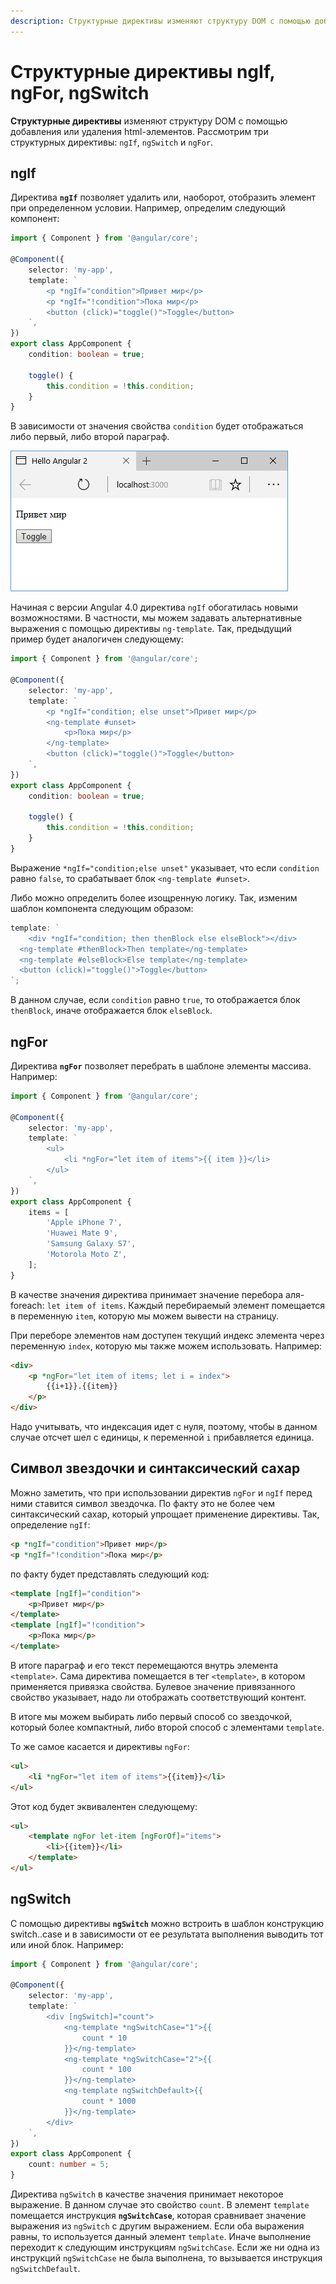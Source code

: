 ```yaml
---
description: Структурные директивы изменяют структуру DOM с помощью добавления или удаления html-элементов. Рассмотрим три структурных директивы ngIf, ngSwitch и ngFor
---
```


# Структурные директивы ngIf, ngFor, ngSwitch

**Структурные директивы** изменяют структуру DOM с помощью добавления или удаления html-элементов. Рассмотрим три структурных директивы: `ngIf`, `ngSwitch` и `ngFor`.

## ngIf

Директива **`ngIf`** позволяет удалить или, наоборот, отобразить элемент при определенном условии. Например, определим следующий компонент:

```typescript
import { Component } from '@angular/core';

@Component({
    selector: 'my-app',
    template: `
        <p *ngIf="condition">Привет мир</p>
        <p *ngIf="!condition">Пока мир</p>
        <button (click)="toggle()">Toggle</button>
    `,
})
export class AppComponent {
    condition: boolean = true;

    toggle() {
        this.condition = !this.condition;
    }
}
```

В зависимости от значения свойства `condition` будет отображаться либо первый, либо второй параграф.

![Скриншот приложения](structure-directive-1.png)

Начиная с версии Angular 4.0 директива `ngIf` обогатилась новыми возможностями. В частности, мы можем задавать альтернативные выражения с помощью директивы `ng-template`. Так, предыдущий пример будет аналогичен следующему:

```typescript
import { Component } from '@angular/core';

@Component({
    selector: 'my-app',
    template: `
        <p *ngIf="condition; else unset">Привет мир</p>
        <ng-template #unset>
            <p>Пока мир</p>
        </ng-template>
        <button (click)="toggle()">Toggle</button>
    `,
})
export class AppComponent {
    condition: boolean = true;

    toggle() {
        this.condition = !this.condition;
    }
}
```

Выражение `*ngIf="condition;else unset"` указывает, что если `condition` равно `false`, то срабатывает блок `<ng-template #unset>`.

Либо можно определить более изощренную логику. Так, изменим шаблон компонента следующим образом:

```typescript
template: `
	<div *ngIf="condition; then thenBlock else elseBlock"></div>
  <ng-template #thenBlock>Then template</ng-template>  
  <ng-template #elseBlock>Else template</ng-template>
  <button (click)="toggle()">Toggle</button>
`;
```

В данном случае, если `condition` равно `true`, то отображается блок `thenBlock`, иначе отображается блок `elseBlock`.

## ngFor

Директива **`ngFor`** позволяет перебрать в шаблоне элементы массива. Например:

```typescript
import { Component } from '@angular/core';

@Component({
    selector: 'my-app',
    template: `
        <ul>
            <li *ngFor="let item of items">{{ item }}</li>
        </ul>
    `,
})
export class AppComponent {
    items = [
        'Apple iPhone 7',
        'Huawei Mate 9',
        'Samsung Galaxy S7',
        'Motorola Moto Z',
    ];
}
```

В качестве значения директива принимает значение перебора аля-foreach: `let item of items`. Каждый перебираемый элемент помещается в переменную `item`, которую мы можем вывести на страницу.

При переборе элементов нам доступен текущий индекс элемента через переменную `index`, которую мы также можем использовать. Например:

```html
<div>
    <p *ngFor="let item of items; let i = index">
        {{i+1}}.{{item}}
    </p>
</div>
```

Надо учитывать, что индексация идет с нуля, поэтому, чтобы в данном случае отсчет шел с единицы, к переменной `i` прибавляется единица.

## Символ звездочки и синтаксический сахар

Можно заметить, что при использовании директив `ngFor` и `ngIf` перед ними ставится символ звездочка. По факту это не более чем синтаксический сахар, который упрощает применение директивы. Так, определение `ngIf`:

```html
<p *ngIf="condition">Привет мир</p>
<p *ngIf="!condition">Пока мир</p>
```

по факту будет представлять следующий код:

```html
<template [ngIf]="condition">
    <p>Привет мир</p>
</template>
<template [ngIf]="!condition">
    <p>Пока мир</p>
</template>
```

В итоге параграф и его текст перемещаются внутрь элемента `<template>`. Сама директива помещается в тег `<template>`, в котором применяется привязка свойства. Булевое значение привязанного свойство указывает, надо ли отображать соответствующий контент.

В итоге мы можем выбирать либо первый способ со звездочкой, который более компактный, либо второй способ с элементами `template`.

То же самое касается и директивы `ngFor`:

```html
<ul>
    <li *ngFor="let item of items">{{item}}</li>
</ul>
```

Этот код будет эквивалентен следующему:

```html
<ul>
    <template ngFor let-item [ngForOf]="items">
        <li>{{item}}</li>
    </template>
</ul>
```

## ngSwitch

С помощью директивы **`ngSwitch`** можно встроить в шаблон конструкцию switch..case и в зависимости от ее результата выполнения выводить тот или иной блок. Например:

```typescript
import { Component } from '@angular/core';

@Component({
    selector: 'my-app',
    template: `
        <div [ngSwitch]="count">
            <ng-template *ngSwitchCase="1">{{
                count * 10
            }}</ng-template>
            <ng-template *ngSwitchCase="2">{{
                count * 100
            }}</ng-template>
            <ng-template ngSwitchDefault>{{
                count * 1000
            }}</ng-template>
        </div>
    `,
})
export class AppComponent {
    count: number = 5;
}
```

Директива `ngSwitch` в качестве значения принимает некоторое выражение. В данном случае это свойство `count`. В элемент `template` помещается инструкция **`ngSwitchCase`**, которая сравнивает значение выражения из `ngSwitch` с другим выражением. Если оба выражения равны, то используется данный элемент `template`. Иначе выполнение переходит к следующим инструкциям `ngSwitchCase`. Если же ни одна из инструкций `ngSwitchCase` не была выполнена, то вызывается инструкция `ngSwitchDefault`.
